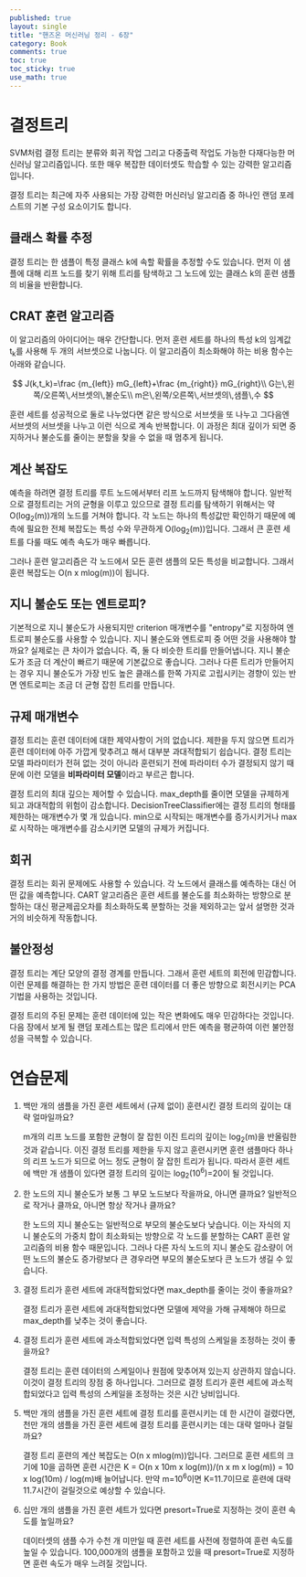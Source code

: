 ```yaml
---
published: true
layout: single
title: "핸즈온 머신러닝 정리 - 6장"
category: Book
comments: true
toc: true
toc_sticky: true
use_math: true
---
```


# 결정트리

SVM처럼 결정 트리는 분류와 회귀 작업 그리고 다중출력 작업도 가능한 다재다능한 머신러닝 알고리즘입니다. 또한 매우 복잡한 데이터셋도 학습할 수 있는 강력한 알고리즘입니다.

결정 트리는 최근에 자주 사용되는 가장 강력한 머신러닝 알고리즘 중 하나인 랜덤 포레스트의 기본 구성 요소이기도 합니다.



## 클래스 확률 추정

결정 트리는 한 샘플이 특정 클래스 k에 속할 확률을 추정할 수도 있습니다. 먼저 이 샘플에 대해 리프 노드를 찾기 위해 트리를 탐색하고 그 노드에 있는 클래스 k의 훈련 샘플의 비율을 반환합니다.



## CRAT 훈련 알고리즘

이 알고리즘의 아이디어는 매우 간단합니다. 먼저 훈련 세트를 하나의 특성 k의 임계값 t<sub>k</sub>를 사용해 두 개의 서브셋으로 나눕니다. 이 알고리즘이 최소화해야 하는 비용 함수는 아래와 같습니다.


$$
J(k,t_k)=\frac {m_{left}} mG_{left}+\frac {m_{right}} mG_{right}\\
G는\,왼쪽/오른쪽\,서브셋의\,불순도\\
m은\,왼쪽/오른쪽\,서브셋의\,샘플\,수
$$


훈련 세트를 성공적으로 둘로 나누었다면 같은 방식으로 서브셋을 또 나누고 그다음엔 서브셋의 서브셋을 나누고 이런 식으로 계속 반복합니다. 이 과정은 최대 깊이가 되면 중지하거나 불순도를 줄이는 분할을 찾을 수 없을 때 멈추게 됩니다.



## 계산 복잡도

예측을 하려면 결정 트리를 루트 노드에서부터 리프 노드까지 탐색해야 합니다. 일반적으로 결정트리는 거의 균형을 이루고 있으므로 결정 트리를 탐색하기 위해서는 약 O(log<sub>2</sub>(m))개의 노드를 거쳐야 합니다. 각 노드는 하나의 특성값만 확인하기 때문에 예측에 필요한 전체 복잡도는 특성 수와 무관하게 O(log<sub>2</sub>(m))입니다. 그래서 큰 훈련 세트를 다룰 때도 예측 속도가 매우 빠릅니다.

그러나 훈련 알고리즘은 각 노드에서 모든 훈련 샘플의 모든 특성을 비교합니다. 그래서 훈련 복잡도는 O(n x mlog(m))이 됩니다.



## 지니 불순도 또는 엔트로피?

기본적으로 지니 불순도가 사용되지만 criterion 매개변수를 "entropy"로 지정하여 엔트로피 불순도를 사용할 수 있습니다.  지니 불순도와 엔트로피 중 어떤 것을 사용해야 할까요? 실제로는 큰 차이가 없습니다. 즉, 둘 다 비슷한 트리를 만들어냅니다. 지니 불순도가 조금 더 계산이 빠르기 때문에 기본값으로 좋습니다. 그러나 다른 트리가 만들어지는 경우 지니 불순도가 가장 빈도 높은 클래스를 한쪽 가지로 고립시키는 경향이 있는 반면 엔트로피는 조금 더 균형 잡힌 트리를 만듭니다.



## 규제 매개변수

결정 트리는 훈련 데이터에 대한 제약사항이 거의 없습니다. 제한을 두지 않으면 트리가 훈련 데이터에 아주 가깝게 맞추려고 해서 대부분 과대적합되기 쉽습니다. 결정 트리는 모델 파라미터가 전혀 없는 것이 아니라 훈련되기 전에 파라미터 수가 결정되지 않기 때문에 이런 모델을 **비파라미터 모델**이라고 부르곤 합니다.

결정 트리의 최대 깊으는 제어할 수 있습니다. max_depth를 줄이면 모델을 규제하게 되고 과대적합의 위험이 감소합니다. DecisionTreeClassifier에는 결정 트리의 형태를 제한하는 매개변수가 몇 개 있습니다. min으로 시작되는 매개변수를 증가시키거나 max로 시작하는 매개변수를 감소시키면 모델의 규제가 커집니다.



## 회귀

결정 트리는 회귀 문제에도 사용할 수 있습니다. 각 노드에서 클래스를 예측하는 대신 어떤 값을 예측합니다. CART 알고리즘은 훈련 세트를 불순도를 최소화하는 방향으로 분할하는 대신 평균제곱오차를 최소화하도록 분할하는 것을 제외하고는 앞서 설명한 것과 거의 비슷하게 작동합니다.



## 불안정성

결정 트리는 계단 모양의 결정 경계를 만듭니다. 그래서 훈련 세트의 회전에 민감합니다. 이런 문제를 해결하는 한 가지 방법은 훈련 데이터를 더 좋은 방향으로 회전시키는 PCA 기법을 사용하는 것입니다.

결정 트리의 주된 문제는 훈련 데이터에 있는 작은 변화에도 매우 민감하다는 것입니다. 다음 장에서 보게 될 랜덤 포레스트는 많은 트리에서 만든 예측을 평균하여 이런 불안정성을 극복할 수 있습니다.



# 연습문제

1. 백만 개의 샘플을 가진 훈련 세트에서 (규제 없이) 훈련시킨 결정 트리의 깊이는 대략 얼마일까요?

   m개의 리프 노드를 포함한 균형이 잘 잡힌 이진 트리의 깊이는 log<sub>2</sub>(m)을 반올림한 것과 같습니다. 이진 결정 트리를 제한을 두지 않고 훈련시키면 훈련 샘플마다 하나의 리프 노드가 되므로 어느 정도 균형이 잘 잡힌 트리가 됩니다. 따라서 훈련 세트에 백만 개 샘플이 있다면 결정 트리의 깊이는 log<sub>2</sub>(10<sup>6</sup>)=20이 될 것입니다.

   

2. 한 노드의 지니 불순도가 보통 그 부모 노드보다 작을까요, 아니면 클까요? 일반적으로 작거나 클까요, 아니면 항상 작거나 클까요?

   한 노드의 지니 불순도는 일반적으로 부모의 불순도보다 낮습니다. 이는 자식의 지니 불순도의 가중치 합이 최소화되는 방향으로 각 노드를 분할하는 CART 훈련 알고리즘의 비용 함수 때문입니다. 그러나 다른 자식 노드의 지니 불순도 감소량이 어떤 노드의 불순도 증가량보다 큰 경우라면 부모의 불순도보다 큰 노드가 생길 수 있습니다.

   

3. 결정 트리가 훈련 세트에 과대적합되었다면 max_depth를 줄이는 것이 좋을까요?

   결정 트리가 훈련 세트에 과대적합되었다면 모델에 제약을 가해 규제해야 하므로 max_depth를 낮추는 것이 좋습니다.

   

4. 결정 트리가 훈련 세트에 과소적합되었다면 입력 특성의 스케일을 조정하는 것이 좋을까요?

   결정 트리는 훈련 데이터의 스케일이나 원점에 맞추어져 있는지 상관하지 않습니다. 이것이 결정 트리의 장점 중 하나입니다. 그러므로 결정 트리가 훈련 세트에 과소적합되었다고 입력 특성의 스케일을 조정하는 것은 시간 낭비입니다.

   

5. 백만 개의 샘플을 가진 훈련 세트에 결정 트리를 훈련시키는 데 한 시간이 걸렸다면, 천만 개의 샘플을 가진 훈련 세트에 결정 트리를 훈련시키는 데는 대략 얼마나 걸릴까요?

   결정 트리 훈련의 계산 복잡도는 O(n x mlog(m))입니다. 그러므로 훈련 세트의 크기에 10을 곱하면 훈련 시간은 K = O(n x 10m x log(m))/(n x m x log(m)) = 10 x log(10m) / log(m)배 늘어납니다. 만약 m=10<sup>6</sup>이면 K=11.7이므로 훈련에 대략 11.7시간이 걸릴것으로 예상할 수 있습니다.

   

6. 십만 개의 샘플을 가진 훈련 세트가 있다면 presort=True로 지정하는 것이 훈련 속도를 높일까요?

   데이터셋의 샘플 수가 수천 개 미만일 때 훈련 세트를 사전에 정렬하여 훈련 속도를 높일 수 있습니다. 100,000개의 샘플을 포함하고 있을 때 presort=True로 지정하면 훈련 속도가 매우 느려질 것입니다.